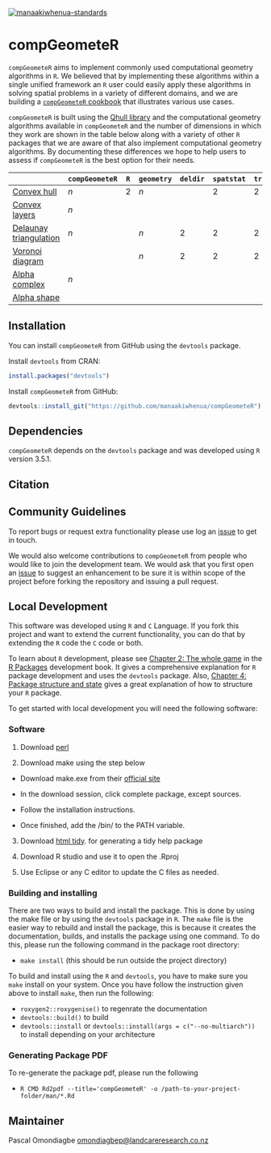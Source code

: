 [![manaakiwhenua-standards](https://github.com/manaakiwhenua/compGeometeR/workflows/manaakiwhenua-standards/badge.svg)](https://github.com/manaakiwhenua/manaakiwhenua-standards)

# compGeometeR

`compGeometeR` aims to implement commonly used computational geometry algorithms in `R`.  We believed that by implementing these algorithms within a single unified framework an `R` user could easily apply these algorithms in solving spatial problems in a variety of different domains, and we are building a [`compGeometeR` cookbook](https://github.com/manaakiwhenua/compGeometeR/wiki) that illustrates various use cases.

`compGeometeR` is built using the [Qhull library](http://www.qhull.org/) and the computational geometry algorithms available in `compGeometeR` and the number of dimensions in which they work are shown in the table below along with a variety of other `R` packages that we are aware of that also implement computational geometry algorithms.  By documenting these differences we hope to help users to assess if `compGeometeR` is the best option for their needs.

|                                                                                | `compGeometeR`  | `R` | `geometry`  | `deldir` | `spatstat` | `tripack` | `alphahull` | `alphashape3d` |
| ------------------------------------------------------------------------------ | --------------- | --- | ----------- | -------- | ---------- | --------- | ----------- | -------------- |
| [Convex hull](https://en.wikipedia.org/wiki/Convex_hull)                       | _n_             | 2   | _n_         |          | 2          | 2         |             |                |
| [Convex layers](https://en.wikipedia.org/wiki/Convex_layers)                   | _n_             |     |             |          |            |           |             |                |
| [Delaunay triangulation](https://en.wikipedia.org/wiki/Delaunay_triangulation) | _n_             |     | _n_         | 2        | 2          | 2         | 2           |                |
| [Voronoi diagram](https://en.wikipedia.org/wiki/Voronoi_diagram)               |                 |     | _n_         | 2        | 2          | 2         | 2           |                |
| [Alpha complex](https://en.wikipedia.org/wiki/Alpha_shape#Alpha_complex)       | _n_             |     |             |          |            |           |             |                |
| [Alpha shape](https://en.wikipedia.org/wiki/Alpha_shape)                       |                 |     |             |          |            |           | 2           | 3              |

## Installation

You can install `compGeometeR` from GitHub using the `devtools` package.

Install `devtools` from CRAN:

```r
install.packages("devtools")
```
Install `compGeometeR` from GitHub:

```r
devtools::install_git("https://github.com/manaakiwhenua/compGeometeR")
```

## Dependencies

`compGeometeR` depends on the `devtools` package and was developed using `R` version 3.5.1.

## Citation



## Community Guidelines

To report bugs or request extra functionality please use log an [issue](https://github.com/manaakiwhenua/compGeometeR/issues) to get in touch.

We would also welcome contributions to `compGeometeR` from people who would like to join the development team.  We would ask that you first open an [issue](https://github.com/manaakiwhenua/compGeometeR/issues) to suggest an enhancement to be sure it is within scope of the project before forking the repository and issuing a pull request.

## Local Development

This software was developed using `R` and `C` Language. If you fork this project and want to extend the current functionality, you can do that by extending the `R` code the `C` code or both.

To learn about `R` development, please see [Chapter 2: The whole game](http://r-pkgs.org/whole-game.html) in the [R Packages](https://r-pkgs.org/) development book.  It gives a comprehensive explanation for `R` package development and uses the `devtools` package. Also, [Chapter 4: Package structure and state](http://r-pkgs.org/package-structure-state.html) gives a great explanation of how to structure your `R` package.

To get started with local development you will need the following software:

### Software

1. Download [perl](https://www.activestate.com/products/activeperl/downloads/)

2. Download make using the step below

  * Download make.exe from their [official site]("http://gnuwin32.sourceforge.net/packages/make.htm")
  
  * In the download session, click complete package, except sources.
  
  * Follow the installation instructions.
  
  * Once finished, add the <installation directory>/bin/ to the PATH variable.

3. Download [html tidy](http://www.paehl.com/open_source/?HTML_Tidy_for_Windows). for generating a tidy help package

4. Download R studio and use it to open the .Rproj

5. Use Eclipse or any C editor to update the C files as needed.

### Building and installing

There are two ways to build and install the package. This is done by using the make file or by using the `devtools` package in `R`. 
The `make` file is the easier way to rebuild and install the package, this is because it creates the documentation, builds, and installs the package using one command. To do this, please run the following command in the package root directory: 

 * `make install` (this should be run outside the project directory)

To build and install using the `R` and `devtools`, you have to make sure you `make` install on your system.  Once you have follow the instruction given above to install `make`, then run the following:

 * `roxygen2::roxygenise()` to regenrate the documentation
 * `devtools::build()` to build
 * `devtools::install` or `devtools::install(args = c("--no-multiarch"))` to install depending on your architecture

### Generating Package PDF

To re-generate the package pdf, please run the following
 * `R CMD Rd2pdf --title='compGeometeR' -o /path-to-your-project-folder/man/*.Rd`

## Maintainer
Pascal Omondiagbe <omondiagbep@landcareresearch.co.nz>
